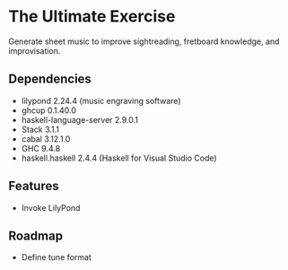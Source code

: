 # The Ultimate Exercise
Generate sheet music to improve sightreading, fretboard knowledge, and improvisation.

## Dependencies
* lilypond 2.24.4 (music engraving software)
* ghcup 0.1.40.0
* haskell-language-server 2.9.0.1
* Stack 3.1.1
* cabal 3.12.1.0
* GHC 9.4.8
* haskell.haskell 2.4.4 (Haskell for Visual Studio Code)

## Features
* Invoke LilyPond

## Roadmap
* Define tune format